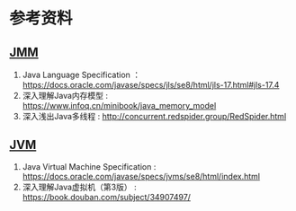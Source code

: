 # 参考资料

## [JMM](example/src/main/java/example/jmm/index.md)

1. Java Language Specification ：<https://docs.oracle.com/javase/specs/jls/se8/html/jls-17.html#jls-17.4>
2. 深入理解Java内存模型 : <https://www.infoq.cn/minibook/java_memory_model>
3. 深入浅出Java多线程 : <http://concurrent.redspider.group/RedSpider.html>

## [JVM](example/src/main/java/example/jvm/index.md)

1. Java Virtual Machine Specification : <https://docs.oracle.com/javase/specs/jvms/se8/html/index.html>
2. 深入理解Java虚拟机（第3版） : <https://book.douban.com/subject/34907497/>
